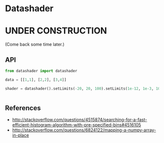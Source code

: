 # Datashader

# UNDER CONSTRUCTION
(Come back some time later.)


## API

```python
from datashader import datashader

data = [[1,1], [2,2], [3,4]]

shader = datashader().setLimits(-20, 20, 100).setLimits(1e-12, 1e-3, 100, scale_type='log10').initialize()



```

## References
* http://stackoverflow.com/questions/4515874/searching-for-a-fast-efficient-histogram-algorithm-with-pre-specified-bins#4516105
* http://stackoverflow.com/questions/6824122/mapping-a-numpy-array-in-place
